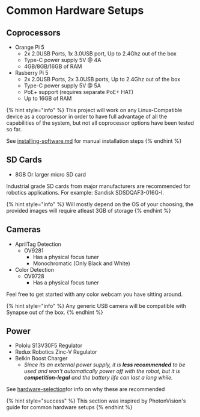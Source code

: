 # Common Hardware Setups

## Coprocessors

* Orange Pi 5
  * 2x 2.0USB Ports, 1x 3.0USB port, Up to 2.4Ghz out of the box
  * Type-C power supply 5V @ 4A
  * 4GB/8GB/16GB of RAM
* Rasberry Pi 5&#x20;
  * 2x 2.0USB Ports, 2x 3.0USB ports, Up to 2.4Ghz out of the box
  * Type-C power supply 5V @ 5A
  * PoE+ support (requires separate PoE+ HAT)
  * Up to 16GB of RAM

{% hint style="info" %}
This project will work on any Linux-Compatible device as a coprocessor in order to have full advantage of all the capabilities of the system, but not all coprocessor options have been tested so far.

See [installing-software.md](../installing-software.md "mention") for manual installation steps
{% endhint %}

## SD Cards

* 8GB Or larger micro SD card&#x20;

Industrial grade SD cards from major manufacturers are recommended for robotics applications. For example: Sandisk SDSDQAF3-016G-I.

{% hint style="info" %}
Will mostly depend on the OS of your choosing, the provided images will require atleast 3GB of storage
{% endhint %}

## Cameras

* AprilTag Detection
  * OV9281&#x20;
    * Has a physical focus tuner
    * Monochromatic (Only Black and White)
* Color Detection
  * OV9728
    * Has a physical focus tuner

Feel free to get started with any color webcam you have sitting around.

{% hint style="info" %}
Any generic USB camera will be compatible with Synapse out of the box.
{% endhint %}

## Power

* Pololu S13V30F5 Regulator
* Redux Robotics Zinc-V Regulator
* Belkin Boost Charger
  * _Since its an external power supply, it is **less recommended** to be used and won't automatically power off with the robot, but it is **competition-legal** and the battery life can last a long while._



See [hardware-selection](../hardware-selection/ "mention")for info on why these are recommended

{% hint style="success" %}
This section was inspired by PhotonVision's guide for common hardware setups
{% endhint %}
